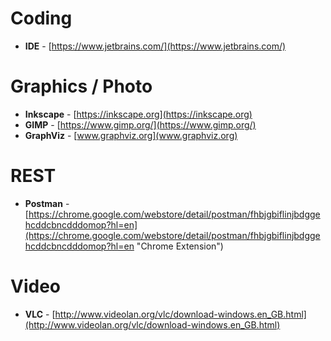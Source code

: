 # Coding #
- **IDE** - [https://www.jetbrains.com/](https://www.jetbrains.com/)

# Graphics / Photo #
- **Inkscape** - [https://inkscape.org](https://inkscape.org)
- **GIMP** - [https://www.gimp.org/](https://www.gimp.org/)
- **GraphViz** - [www.graphviz.org](www.graphviz.org)

# REST #
- **Postman** - [https://chrome.google.com/webstore/detail/postman/fhbjgbiflinjbdggehcddcbncdddomop?hl=en](https://chrome.google.com/webstore/detail/postman/fhbjgbiflinjbdggehcddcbncdddomop?hl=en "Chrome Extension")

# Video #
- **VLC** - [http://www.videolan.org/vlc/download-windows.en_GB.html](http://www.videolan.org/vlc/download-windows.en_GB.html)